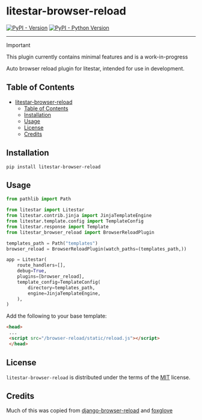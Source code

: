 # litestar-browser-reload

[![PyPI - Version](https://img.shields.io/pypi/v/litestar-browser-reload.svg)](https://pypi.org/project/litestar-browser-reload)
[![PyPI - Python Version](https://img.shields.io/pypi/pyversions/litestar-browser-reload.svg)](https://pypi.org/project/litestar-browser-reload)

-----

> [!IMPORTANT]
> This plugin currently contains minimal features and is a work-in-progress

Auto browser reload plugin for litestar, intended for use in development.

## Table of Contents

- [litestar-browser-reload](#litestar-browser-reload)
  - [Table of Contents](#table-of-contents)
  - [Installation](#installation)
  - [Usage](#usage)
  - [License](#license)
  - [Credits](#credits)

## Installation

```console
pip install litestar-browser-reload
```

## Usage

```python
from pathlib import Path

from litestar import Litestar
from litestar.contrib.jinja import JinjaTemplateEngine
from litestar.template.config import TemplateConfig
from litestar.response import Template
from litestar_browser_reload import BrowserReloadPlugin

templates_path = Path("templates")
browser_reload = BrowserReloadPlugin(watch_paths=(templates_path,))

app = Litestar(
    route_handlers=[],
    debug=True,
    plugins=[browser_reload],
    template_config=TemplateConfig(
        directory=templates_path,
        engine=JinjaTemplateEngine,
    ),
)

```

Add the following to your base template:

```html
<head>
 ...
 <script src="/browser-reload/static/reload.js"></script>
 </head>
```

## License

`litestar-browser-reload` is distributed under the terms of the [MIT](https://spdx.org/licenses/MIT.html) license.


## Credits

Much of this was copied from [django-browser-reload](https://github.com/adamchainz/django-browser-reload) and [foxglove](https://github.com/samuelcolvin/foxglove)